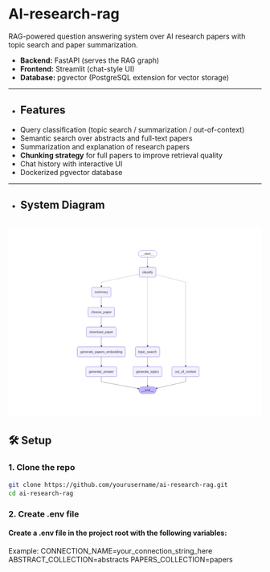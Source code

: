 # AI-research-rag
RAG-powered question answering system over AI research papers with topic search and paper summarization.

- **Backend:** FastAPI (serves the RAG graph)  
- **Frontend:** Streamlit (chat-style UI)  
- **Database:** pgvector (PostgreSQL extension for vector storage)

----------------------------------------------------------------------
- ## Features
- Query classification (topic search / summarization / out-of-context)
- Semantic search over abstracts and full-text papers
- Summarization and explanation of research papers
- **Chunking strategy** for full papers to improve retrieval quality
- Chat history with interactive UI
- Dockerized pgvector database
----------------------------------------------------------------------
- ## System Diagram
![System Diagram](Figure_1.png)
----------------------------------------------------------------------
## 🛠️ Setup

### 1. Clone the repo
```bash
git clone https://github.com/yourusername/ai-research-rag.git
cd ai-research-rag
```
### 2. Create .env file
#### Create a .env file in the project root with the following variables:
Example:
CONNECTION_NAME=your_connection_string_here
ABSTRACT_COLLECTION=abstracts
PAPERS_COLLECTION=papers
